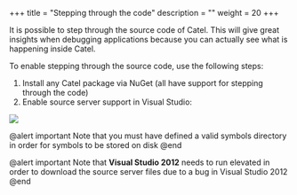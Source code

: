 +++
title = "Stepping through the code"
description = ""
weight = 20
+++

It is possible to step through the source code of Catel. This will give great insights when debugging applications because you can actually see what is happening inside Catel.

To enable stepping through the source code, use the following steps:

1.  Install any Catel package via NuGet (all have support for stepping through the code)
2.  Enable source server support in Visual Studio:

![](../../images/setup-deployment/stepping-through-the-code/visualstudioconfiguration.png)

@alert important
Note that you must have defined a valid symbols directory in order for symbols to be stored on disk
@end

@alert important
Note that **Visual Studio 2012** needs to run elevated in order to download the source server files due to a bug in Visual Studio 2012
@end